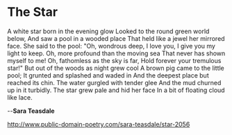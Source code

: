 # The Star

A white star born in the evening glow
Looked to the round green world below,
And saw a pool in a wooded place
That held like a jewel her mirrored face.
She said to the pool: "Oh, wondrous deep,
I love you, I give you my light to keep.
Oh, more profound than the moving sea
That never has shown myself to me!
Oh, fathomless as the sky is far,
Hold forever your tremulous star!"
But out of the woods as night grew cool
A brown pig came to the little pool;
It grunted and splashed and waded in
And the deepest place but reached its chin.
The water gurgled with tender glee
And the mud churned up in it turbidly.
The star grew pale and hid her face
In a bit of floating cloud like lace.

--**Sara Teasdale**

http://www.public-domain-poetry.com/sara-teasdale/star-2056
